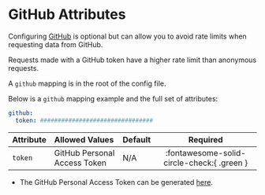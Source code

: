 # GitHub Attributes

Configuring [GitHub](https://github.com/) is optional but can allow you to avoid rate limits when requesting data from 
GitHub.

Requests made with a GitHub token have a higher rate limit than anonymous requests.

A `github` mapping is in the root of the config file.

Below is a `github` mapping example and the full set of attributes:
```yaml
github:
  token: ################################
```

| Attribute          | Allowed Values                                                             | Default |                  Required                  |
|:-------------------|:---------------------------------------------------------------------------|:--------|:------------------------------------------:|
| `token`            | GitHub Personal Access Token                                               | N/A     | :fontawesome-solid-circle-check:{ .green } |

* The GitHub Personal Access Token can be generated [here](https://github.com/settings/tokens).
